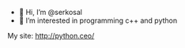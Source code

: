 - 👋 Hi, I’m @serkosal
- 👀 I’m interested in programming c++ and python

My site: http://python.ceo/
